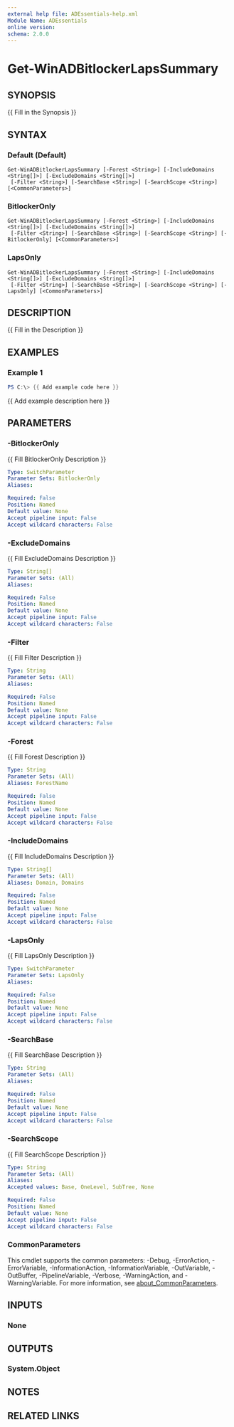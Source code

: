 ```yaml
---
external help file: ADEssentials-help.xml
Module Name: ADEssentials
online version:
schema: 2.0.0
---
```


# Get-WinADBitlockerLapsSummary

## SYNOPSIS
{{ Fill in the Synopsis }}

## SYNTAX

### Default (Default)
```
Get-WinADBitlockerLapsSummary [-Forest <String>] [-IncludeDomains <String[]>] [-ExcludeDomains <String[]>]
 [-Filter <String>] [-SearchBase <String>] [-SearchScope <String>] [<CommonParameters>]
```

### BitlockerOnly
```
Get-WinADBitlockerLapsSummary [-Forest <String>] [-IncludeDomains <String[]>] [-ExcludeDomains <String[]>]
 [-Filter <String>] [-SearchBase <String>] [-SearchScope <String>] [-BitlockerOnly] [<CommonParameters>]
```

### LapsOnly
```
Get-WinADBitlockerLapsSummary [-Forest <String>] [-IncludeDomains <String[]>] [-ExcludeDomains <String[]>]
 [-Filter <String>] [-SearchBase <String>] [-SearchScope <String>] [-LapsOnly] [<CommonParameters>]
```

## DESCRIPTION
{{ Fill in the Description }}

## EXAMPLES

### Example 1
```powershell
PS C:\> {{ Add example code here }}
```

{{ Add example description here }}

## PARAMETERS

### -BitlockerOnly
{{ Fill BitlockerOnly Description }}

```yaml
Type: SwitchParameter
Parameter Sets: BitlockerOnly
Aliases:

Required: False
Position: Named
Default value: None
Accept pipeline input: False
Accept wildcard characters: False
```

### -ExcludeDomains
{{ Fill ExcludeDomains Description }}

```yaml
Type: String[]
Parameter Sets: (All)
Aliases:

Required: False
Position: Named
Default value: None
Accept pipeline input: False
Accept wildcard characters: False
```

### -Filter
{{ Fill Filter Description }}

```yaml
Type: String
Parameter Sets: (All)
Aliases:

Required: False
Position: Named
Default value: None
Accept pipeline input: False
Accept wildcard characters: False
```

### -Forest
{{ Fill Forest Description }}

```yaml
Type: String
Parameter Sets: (All)
Aliases: ForestName

Required: False
Position: Named
Default value: None
Accept pipeline input: False
Accept wildcard characters: False
```

### -IncludeDomains
{{ Fill IncludeDomains Description }}

```yaml
Type: String[]
Parameter Sets: (All)
Aliases: Domain, Domains

Required: False
Position: Named
Default value: None
Accept pipeline input: False
Accept wildcard characters: False
```

### -LapsOnly
{{ Fill LapsOnly Description }}

```yaml
Type: SwitchParameter
Parameter Sets: LapsOnly
Aliases:

Required: False
Position: Named
Default value: None
Accept pipeline input: False
Accept wildcard characters: False
```

### -SearchBase
{{ Fill SearchBase Description }}

```yaml
Type: String
Parameter Sets: (All)
Aliases:

Required: False
Position: Named
Default value: None
Accept pipeline input: False
Accept wildcard characters: False
```

### -SearchScope
{{ Fill SearchScope Description }}

```yaml
Type: String
Parameter Sets: (All)
Aliases:
Accepted values: Base, OneLevel, SubTree, None

Required: False
Position: Named
Default value: None
Accept pipeline input: False
Accept wildcard characters: False
```

### CommonParameters
This cmdlet supports the common parameters: -Debug, -ErrorAction, -ErrorVariable, -InformationAction, -InformationVariable, -OutVariable, -OutBuffer, -PipelineVariable, -Verbose, -WarningAction, and -WarningVariable. For more information, see [about_CommonParameters](http://go.microsoft.com/fwlink/?LinkID=113216).

## INPUTS

### None

## OUTPUTS

### System.Object
## NOTES

## RELATED LINKS
